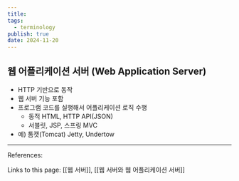 ```yaml
---
title: 
tags:
  - terminology
publish: true
date: 2024-11-20
---
```

## 웹 어플리케이션 서버 (Web Application Server)
- HTTP 기반으로 동작
- 웹 서버 기능 포함
- 프로그램 코드를 실행해서 어플리케이션 로직 수행
	- 동적 HTML, HTTP API(JSON)
	- 서블릿, JSP, 스프링 MVC
- 예) 톰캣(Tomcat) Jetty, Undertow


---
References: 

Links to this page: [[웹 서버]], [[웹 서버와 웹 어플리케이션 서버]]